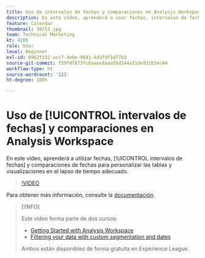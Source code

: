 ```yaml
---
title: Uso de intervalos de fechas y comparaciones en Analysis Workspace
description: En este vídeo, aprenderá a usar fechas, intervalos de fechas y comparaciones de fechas para personalizar las tablas y visualizaciones en el lapso de tiempo adecuado.
feature: Calendar
thumbnail: 30753.jpg
team: Technical Marketing
kt: 4105
role: User
level: Beginner
exl-id: 0962f332-acc7-4ebe-9841-4d3fdf1d77b3
source-git-commit: f59fdf873fc6aaee8aaa5bd244a31de931034c44
workflow-type: ht
source-wordcount: '121'
ht-degree: 100%

---
```


# Uso de [!UICONTROL intervalos de fechas] y comparaciones en Analysis Workspace

En este vídeo, aprenderá a utilizar fechas, [!UICONTROL intervalos de fechas] y comparaciones de fechas para personalizar las tablas y visualizaciones en el lapso de tiempo adecuado.

>[!VIDEO](https://video.tv.adobe.com/v/30753/?quality=12)

Para obtener más información, consulte la [documentación](https://experienceleague.adobe.com/docs/analytics/analyze/analysis-workspace/components/calendar-date-ranges/calendar.html?lang=es).

>[!INFO]
>
> Este vídeo forma parte de dos cursos:
> * [Getting Started with Analysis Workspace](https://experienceleague.adobe.com/?recommended=Analytics-U-1-2020.1.workspace&amp;lang=es)
> * [Filtering your data with custom segmentation and dates](https://experienceleague.adobe.com/?recommended=Analytics-U-1-2021.1.filterdata&amp;lang=es)
>
> Ambos están disponibles de forma gratuita en Experience League.

